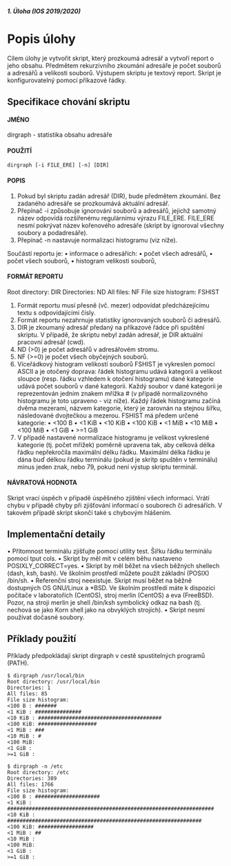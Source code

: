 ##### 1. Úloha (IOS 2019/2020)
# Popis úlohy
Cílem úlohy je vytvořit skript, který prozkoumá adresář a vytvoří report o jeho obsahu. Předmětem rekurzivního
zkoumání adresáře je počet souborů a adresářů a velikosti souborů. Výstupem skriptu je textový report. Skript je
konfigurovatelný pomocí příkazové řádky.

## Specifikace chování skriptu
#### JMÉNO
dirgraph - statistika obsahu adresáře

#### POUŽITÍ
`dirgraph [-i FILE_ERE] [-n] [DIR]`
#### POPIS
1. Pokud byl skriptu zadán adresář (DIR), bude předmětem zkoumání. Bez zadaného adresáře se prozkoumává
aktuální adresář.
2. Přepínač -i způsobuje ignorování souborů a adresářů, jejichž samotný název odpovídá rozšířenému regulárnímu
výrazu FILE_ERE. FILE_ERE nesmí pokrývat název kořenového adresáře (skript by ignoroval všechny soubory
a podadresáře).
3. Přepínač -n nastavuje normalizaci histogramu (viz níže).

Součástí reportu je:
• informace o adresářích:
• počet všech adresářů,
• počet všech souborů,
• histogram velikosti souborů,

#### FORMÁT REPORTU
Root directory: DIR
Directories: ND
All files: NF
File size histogram:
FSHIST
1. Formát reportu musí přesně (vč. mezer) odpovídat předcházejícímu textu s odpovídajícími čísly.
2. Formát reportu nezahrnuje statistiky ignorovaných souborů či adresářů.
3. DIR je zkoumaný adresář předaný na příkazové řádce při spuštění skriptu. V případě, že skriptu nebyl zadán
adresář, je DIR aktuální pracovní adresář (cwd).
4. ND (>0) je počet adresářů v adresářovém stromu.
5. NF (>=0) je počet všech obyčejných souborů.
6. Víceřádkový histogram velikostí souborů FSHIST je vykreslen pomocí ASCII a je otočený doprava: řádek
histogramu udává kategorii a velikost sloupce (resp. řádku vzhledem k otočení histogramu) dané kategorie udává
počet souborů v dané kategorii. Každý soubor v dané kategorii je reprezentován jedním znakem mřížka # (v
případě normalizovného histogramu je toto upraveno - viz níže). Každý řádek histogramu začíná dvěma mezerami,
názvem kategorie, který je zarovnán na stejnou šířku, následované dvojtečkou a mezerou. FSHIST má předem
určené kategorie:
• <100 B
• <1 KiB
• <10 KiB
• <100 KiB
• <1 MiB
• <10 MiB
• <100 MiB
• <1 GiB
• >=1 GiB
7. V případě nastavené normalizace histogramu je velikost vykreslené kategorie (tj. počet mřížek) poměrně upravena
tak, aby celková délka řádku nepřekročila maximální délku řádku. Maximální délka řádku je dána buď délkou
řádku terminálu (pokud je skritp spuštěn v terminálu) minus jeden znak, nebo 79, pokud není výstup skriptu
terminál.

#### NÁVRATOVÁ HODNOTA
Skript vrací úspěch v případě úspěšného zjištění všech informací. Vrátí chybu v případě chyby při zjišťování informací
o souborech či adresářích. V takovém případě skript skončí také s chybovým hlášením.

## Implementační detaily
• Přítomnost terminálu zjišťujte pomocí utility test. Šířku řádku terminálu pomocí tput cols.
• Skript by měl mít v celém běhu nastaveno POSIXLY_CORRECT=yes.
• Skript by měl běžet na všech běžných shellech (dash, ksh, bash). Ve školním prostředí můžete použít základní
(POSIX) /bin/sh.
• Referenční stroj neexistuje. Skript musí běžet na běžně dostupných OS GNU/Linux a *BSD. Ve školním prostředí
máte k dispozici počítače v laboratořích (CentOS), stroj merlin (CentOS) a eva (FreeBSD). Pozor, na stroji
merlin je shell /bin/ksh symbolický odkaz na bash (tj. nechová se jako Korn shell jako na obvyklých strojích).
• Skript nesmí používat dočasné soubory.

## Příklady použití
Příklady předpokládají skript dirgraph v cestě spustitelných programů (PATH).
```
$ dirgraph /usr/local/bin
Root directory: /usr/local/bin
Directories: 1
All files: 85
File size histogram:
<100 B : #######
<1 KiB : ###############
<10 KiB : ########################################
<100 KiB: ###################
<1 MiB : ###
<10 MiB : #
<100 MiB:
<1 GiB :
>=1 GiB :
```

```
$ dirgraph -n /etc
Root directory: /etc
Directories: 389
All files: 1766
File size histogram:
<100 B : #####################
<1 KiB : ###################################################################
<10 KiB : ###############################################################
<100 KiB: ##################
<1 MiB : ##
<10 MiB :
<100 MiB:
<1 GiB :
>=1 GiB :
```